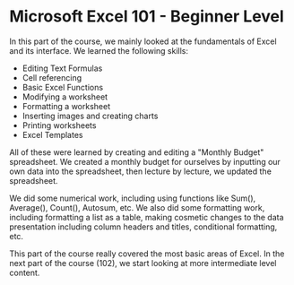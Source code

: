 # Microsoft Excel 101 - Beginner Level

In this part of the course, we mainly looked at the fundamentals of Excel and its interface.
We learned the following skills:
  - Editing Text Formulas
  - Cell referencing
  - Basic Excel Functions
  - Modifying a worksheet
  - Formatting a worksheet
  - Inserting images and creating charts
  - Printing worksheets
  - Excel Templates
  
All of these were learned by creating and editing a "Monthly Budget" spreadsheet. We created a monthly budget for ourselves by inputting our own data into the spreadsheet, then lecture by lecture, we updated the spreadsheet.

We did some numerical work, including using functions like Sum(), Average(), Count(), Autosum, etc.
We also did some formatting work, including formatting a list as a table, making cosmetic changes to the data presentation including column headers and titles, conditional formatting,  etc.

This part of the course really covered the most basic areas of Excel. In the next part of the course (102), we start looking at more intermediate level content.
